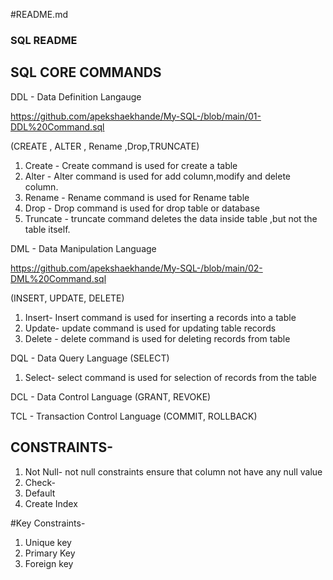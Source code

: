 #README.md
### SQL README
## SQL CORE COMMANDS
DDL - Data Definition Langauge

https://github.com/apekshaekhande/My-SQL-/blob/main/01-DDL%20Command.sql

(CREATE , ALTER , Rename ,Drop,TRUNCATE)
1) Create   - Create command is used for create a table 
2) Alter    - Alter command is used for add column,modify and delete column.
3) Rename   - Rename command is used for Rename table
4) Drop     - Drop command is used for drop table or database
5) Truncate - truncate command deletes the data inside table ,but not the table itself.

DML - Data Manipulation Language 

https://github.com/apekshaekhande/My-SQL-/blob/main/02-DML%20Command.sql

(INSERT, UPDATE, DELETE)
1) Insert- Insert command is used for inserting a records into a table
2) Update- update command is used for updating table records 
3) Delete - delete command is used for deleting records from table

DQL - Data Query Language
(SELECT)
1) Select- select command is used for selection of records from the table

DCL - Data Control Language
(GRANT, REVOKE)

TCL - Transaction Control Language
(COMMIT, ROLLBACK)

## CONSTRAINTS-
1) Not Null- not null constraints ensure that column not have any null value
2) Check-
3) Default
4) Create Index

#Key Constraints-
1) Unique key
2) Primary Key
3) Foreign key
